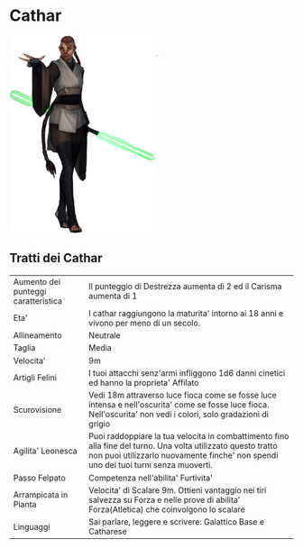 # Cathar
![](./species_cathar.png)

## Tratti dei Cathar
|||
|---|---
|Aumento dei punteggi caratteristica|Il punteggio di Destrezza aumenta di 2 ed il Carisma aumenta di 1
|Eta'|I cathar raggiungono la maturita' intorno ai 18 anni e vivono per meno di un secolo.
|Allineamento|Neutrale
|Taglia|Media
|Velocita'|9m
|Artigli Felini|I tuoi attacchi senz'armi infliggono 1d6 danni cinetici ed hanno la proprieta' Affilato
|Scurovisione|Vedi 18m attraverso luce fioca come se fosse luce intensa e nell'oscurita' come se fosse luce fioca. Nell'oscurita' non vedi i colori, solo gradazioni di grigio
|Agilita' Leonesca|Puoi raddoppiare la tua velocita in combattimento fino alla fine del turno. Una volta utilizzato questo tratto non puoi utilizzarlo nuovamente finche' non spendi uno dei tuoi turni senza muoverti.
|Passo Felpato|Competenza nell'abilita' Furtivita'
|Arrampicata in Pianta|Velocita' di Scalare 9m. Ottieni vantaggio nei tiri salvezza su Forza e nelle prove di abilita' Forza(Atletica) che coinvolgono lo scalare
|Linguaggi|Sai parlare, leggere e scrivere: Galattico Base e Catharese